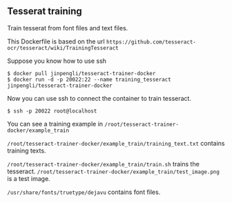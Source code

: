 
Tesserat training
-----------------

Train tesserat from font files and text files.

This Dockerfile is based on the url `https://github.com/tesseract-ocr/tesseract/wiki/TrainingTesseract`

Suppose you know how to use ssh

```
$ docker pull jinpengli/tesseract-trainer-docker
$ docker run -d -p 20022:22 --name training_tesseract jinpengli/tesseract-trainer-docker 
```

Now you can use ssh to connect the container to train tesseract.

```
$ ssh -p 20022 root@localhost
```

You can see a training example in `/root/tesseract-trainer-docker/example_train`

`/root/tesseract-trainer-docker/example_train/training_text.txt` contains training texts.

`/root/tesseract-trainer-docker/example_train/train.sh` trains the tesseract. `/root/tesseract-trainer-docker/example_train/test_image.png` is a test image.

`/usr/share/fonts/truetype/dejavu` contains font files.

